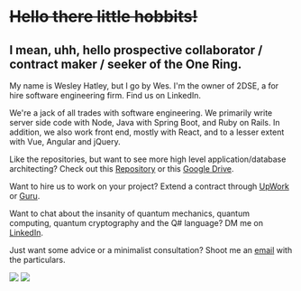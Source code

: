 # ~~Hello there little hobbits!~~ 

## I mean, uhh, hello prospective collaborator / contract maker / seeker of the One Ring.

My name is Wesley Hatley, but I go by Wes. I'm the owner of 2DSE, a for hire software engineering firm. Find us on LinkedIn.

We're a jack of all trades with software engineering. We primarily write server side code with Node, Java with Spring Boot, and Ruby on Rails. In addition, we also work front end, mostly with React, and to a lesser extent with Vue, Angular and jQuery.

Like the repositories, but want to see more high level application/database architecting? Check out this [Repository](https://github.com/parallelam/ArchitectPortfolio) or this [Google Drive](https://drive.google.com/drive/folders/1RwszXnoVjbXo6oje_YAMoC6-HKbxRHim?usp=sharing).

Want to hire us to work on your project? Extend a contract through [UpWork](https://www.upwork.com/fl/weshatley) or [Guru](https://www.guru.com/freelancers/wesley-hatley).

Want to chat about the insanity of quantum mechanics, quantum computing, quantum cryptography and the Q# language? DM me on [LinkedIn](https://www.linkedin.com/in/wesley-hatley/).

Just want some advice or a minimalist consultation? Shoot me an [email](mailto:weshatley@gmail.com?subject=[GitHub%20Message]) with the particulars.

![](https://github-readme-stats.vercel.app/api?username=parallelam&show_icons=true&count_private=true) ![](https://github-readme-stats.vercel.app/api/top-langs/?username=parallelam&layout=compact)

<!--
**parallelam/parallelam** is a ✨ _special_ ✨ repository because its `README.md` (this file) appears on your GitHub profile.

Here are some ideas to get you started:

- 🔭 I’m currently working on ...
- 🌱 I’m currently learning ...
- 👯 I’m looking to collaborate on ...
- 🤔 I’m looking for help with ...
- 💬 Ask me about ...
- 📫 How to reach me: ...
- 😄 Pronouns: ...
- ⚡ Fun fact: ...
-->
